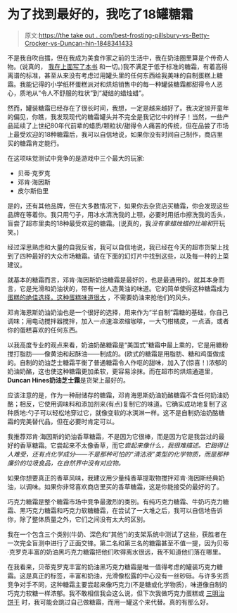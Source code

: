 # 为了找到最好的，我吃了18罐糖霜

> 原文:[https://the take out . com/best-frosting-pillsbury-vs-Betty-Crocker-vs-Duncan-hin-1848341433](https://thetakeout.com/best-frosting-pillsbury-vs-betty-crocker-vs-duncan-hin-1848341433)

不是我自吹自擂，但在我成为美食作家之前的生活中，我在奶油圈里算是个传奇人物。(说真的， [我在上面写了本书](https://archive.org/details/robicellislovest0000robi) 和一切。)我不满足于低于标准的糖霜，有着高得离谱的标准，甚至从来没有考虑过用罐头里的任何东西给我美味的自制蛋糕上糖霜。我能记得的小学纸杯蛋糕派对和烘焙销售中的每一种罐装糖霜都甜得令人恶心，质地从“令人不舒服的粒状”到“凝结的蜡烛蜡”。

然而，罐装糖霜已经存在了很长时间，我想，一定是越来越好了。我决定抛开童年的偏见，你瞧，我发现现代的糖霜罐头并不完全是我记忆中的样子！当然，一些产品延续了上世纪80年代前辈的蜡质/颗粒状/甜得令人痛苦的传统，但在品尝了市场上最受欢迎的18种糖霜后，我可以自信地说，如果你没有时间自己制作，商店里买的糖霜肯定能行。

在这项味觉测试中竞争的是游戏中三个最大的玩家:

*   贝蒂·克罗克
*   邓肯·海因斯
*   皮尔斯伯里

是的，还有其他品牌，但在大多数情况下，如果你去杂货店买糖霜，你会发现这些品牌在等着你。我只用勺子，用冰水清洗我的上颚，必要时用纸巾擦洗我的舌头，盲尝了超市里卖的18种最受欢迎的糖霜。(说真的，我*没有拿蜡烛蜡的比喻和*开玩笑。)

经过深思熟虑和大量的自我反省，我可以自信地说，我已经在今天的超市货架上找到了四种最好的大众市场糖霜。请在下面的幻灯片中找到这些，以及每一种的上菜建议。

就基本的糖霜而言，邓肯·海因斯奶油糖霜是最好的，也是最通用的。就其本身而言，它是光滑和奶油状的，带有一丝人造黄油的味道。它的简单使得这种糖霜成为 [蛋糕的绝佳选择，这种蛋糕味道很大](https://thetakeout.com/best-cake-recipes-1843266442) ，不需要奶油来抢他们的风头。

邓肯海恩斯奶油奶油也是一个很好的选择，用来作为“半自制”霜糖的基础，你自己调味；用电动搅拌器搅拌，加入一点速溶浓缩咖啡，一大勺柑橘皮，一点酒，或者你的蛋糕喜欢的任何东西。

以我高度专业的观点来看，奶油奶酪糖霜是“美国式”糖霜中最上乘的，它是用糖粉搅打脂肪——像黄油和起酥油——制成的。(欧式的糖霜是用脂肪、糖和鸡蛋做成的。自制的奶油芝士糖霜平衡了普通糖霜令人作呕的甜味，加入了(惊喜！)浓郁的奶油奶酪，这也使这种糖霜更加柔软，更容易涂抹。而在超市的烘焙通道里， **Duncan Hines奶油芝士霜**是货架上最好的。

应该注意的是，作为一种耐储存的糖霜，邓肯海恩斯奶油奶酪糖霜不含任何奶油奶酪；相反，它使用调味料和添加剂来(有点)复制它的味道。它确实成功地复制了这种质地:勺子可以轻松地穿过它，就像变软的冰淇淋一样。这不是自制奶油奶酪糖霜的完美替代品，但在必要时肯定可以。

我推荐邓肯·海因斯的奶油香草糖霜，不是因为它很棒，而是因为它是我尝过的最好的香草糖霜。它尝起来不太像香草，而它*尝起来像什么，我很难描述。它甜得让人难受，还有点化学成分——不是那种可怕的“清洁液”类型的化学物质，而是那种廉价的垃圾食品，在自然界中没有对应物。*

如果你想要真正的香草风味，我建议用少量纯香草提取物搅拌邓肯·海因斯经典奶油，以调味。如果你非常喜欢商店里买的香草糖霜，这是你能接受的最好的了。

巧克力糖霜是整个糖霜市场中竞争最激烈的类别。有纯巧克力糖霜、牛奶巧克力糖霜、黑巧克力糖霜和巧克力软糖糖霜，在尝试了一大堆之后，我可以自信地告诉你，除了整体质量之外，它们之间没有太大的区别。

我在一个包含三个类别(牛奶、深色和“其他”)的支架系统中测试了这些，获胜者在一次完全盲测中进行了正面交锋。第二名和第三名的糖霜甚至不值一提，因为贝蒂·克罗克丰富的奶油黑巧克力糖霜把他们吹得离水很远，我不知道他们落在哪里。

在我看来，贝蒂克罗克丰富的奶油黑巧克力糖霜是唯一值得考虑的罐装巧克力糖霜。这是真正的标签，丰富和奶油，光滑像松露的中心没有一丝砂砾。与许多劣质竞争对手不同，这种糖霜主要尝起来像巧克力(不是糖或化学物质)，味道像自制的巧克力软糖一样浓郁。我不敢相信我会这么说，但下次我做巧克力蛋糕或 [三明治饼干](https://thetakeout.com/slice-and-bake-cookie-recipe-with-easy-board-game-1848194006) 时，我可能会跳过自己做糖霜，而用一罐这个来代替。真的有那么好。